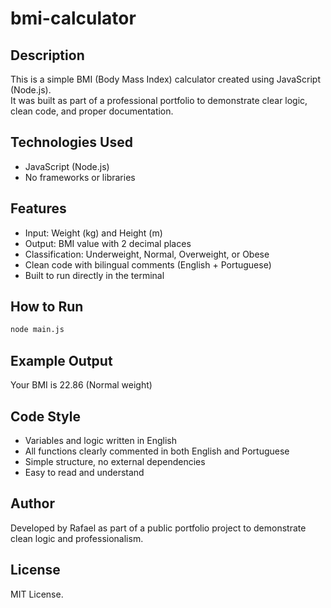 # bmi-calculator

## Description

This is a simple BMI (Body Mass Index) calculator created using JavaScript (Node.js).  
It was built as part of a professional portfolio to demonstrate clear logic, clean code, and proper documentation.

## Technologies Used

- JavaScript (Node.js)
- No frameworks or libraries

## Features

- Input: Weight (kg) and Height (m)
- Output: BMI value with 2 decimal places
- Classification: Underweight, Normal, Overweight, or Obese
- Clean code with bilingual comments (English + Portuguese)
- Built to run directly in the terminal

## How to Run

```bash
node main.js
```

## Example Output

Your BMI is 22.86 (Normal weight)

## Code Style

- Variables and logic written in English
- All functions clearly commented in both English and Portuguese
- Simple structure, no external dependencies
- Easy to read and understand

## Author

Developed by Rafael as part of a public portfolio project to demonstrate clean logic and professionalism.

## License

MIT License.